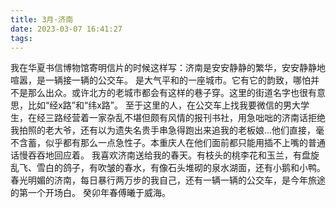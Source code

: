 ```yaml
---
title: 3月·济南
date: 2023-03-07 16:41:27
tags:
---
```

我在华夏书信博物馆寄明信片的时候这样写：济南是安安静静的繁华，安安静静地喧嚣，是一辆接一辆的公交车。  是大气平和的一座城市。它有它的韵致，哪怕并不是那么出众。或许北方的老城市都会有这样的巷子穿。这里的街道名字也很有意思，比如“经x路”和“纬x路”。  至于这里的人，在公交车上找我要微信的男大学生，在经三路经营着一家杂乱不堪但颇有风情的报刊书社，用急咄咄的济南话拒绝我拍照的老大爷，还有以为遗失名贵手串急得跑出来追我的老板娘...他们直接，毫不含蓄，似乎都有那么一点急性子。本重庆人在他们面前都只能用插不上嘴的普通话慢吞吞地回应着。  我喜欢济南送给我的春天。有枝头的桃李花和玉兰，有盘旋乱飞、雪白的鸽子，有吹皱的春水，有像石头堆砌的泉水湖面，还有小鹅和小鸭。春光明媚的济南，每日暴行两万步的我自己，还有一辆一辆的公交车，是今年旅途的第一个开场白。  癸卯年春傅曦于威海。